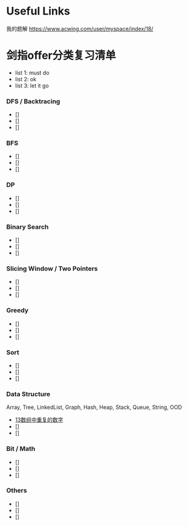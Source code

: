 
# Useful Links

我的题解 https://www.acwing.com/user/myspace/index/18/




# 剑指offer分类复习清单

- list 1: must do
- list 2: ok 
- list 3: let it go

### DFS / Backtracing 

- [] 
- []
- []


### BFS

- [] 
- []
- []


### DP

- [] 
- []
- []


### Binary Search

- [] 
- []
- []

### Slicing Window / Two Pointers

- [] 
- []
- []


### Greedy

- [] 
- []
- []


### Sort

- [] 
- []
- []



### Data Structure

Array, Tree, LinkedList, Graph, Hash, Heap, Stack, Queue, String, OOD

- [13数组中重复的数字](13.md) 
- []
- []


### Bit / Math

- [] 
- []
- []

### Others

- []
- []
- []



